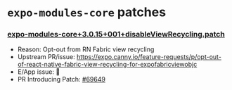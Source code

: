 # `expo-modules-core` patches

### [expo-modules-core+3.0.15+001+disableViewRecycling.patch](expo-modules-core+3.0.15+001+disableViewRecycling.patch)

- Reason: Opt-out from RN Fabric view recycling
- Upstream PR/issue: https://expo.canny.io/feature-requests/p/opt-out-of-react-native-fabric-view-recycling-for-expofabricviewobjc
- E/App issue: 🛑
- PR Introducing Patch: [#69649](https://github.com/Expensify/App/pull/69649)
